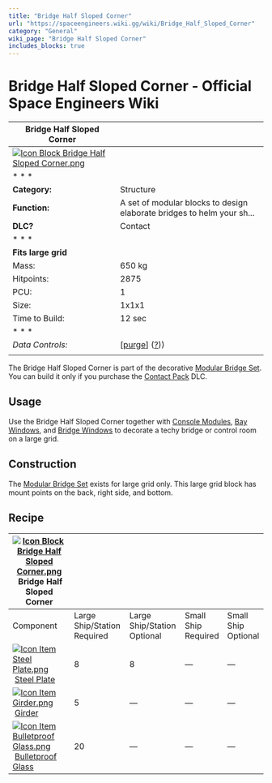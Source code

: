 ```yaml
---
title: "Bridge Half Sloped Corner"
url: "https://spaceengineers.wiki.gg/wiki/Bridge_Half_Sloped_Corner"
category: "General"
wiki_page: "Bridge Half Sloped Corner"
includes_blocks: true
---
```


# Bridge Half Sloped Corner - Official Space Engineers Wiki

| Bridge Half Sloped Corner |     |
| --- | --- |
| [![Icon Block Bridge Half Sloped Corner.png](https://spaceengineers.wiki.gg/images/c/c1/Icon_Block_Bridge_Half_Sloped_Corner.png?eec19f)](https://spaceengineers.wiki.gg/wiki/File:Icon_Block_Bridge_Half_Sloped_Corner.png) |     |
| * * * |     |
| **Category:** | Structure |
| **Function:** | A set of modular blocks to design elaborate bridges to helm your sh... |
| **DLC?** | Contact |
| * * * |     |
| **Fits large grid** |     |
| Mass: | 650 kg |
| Hitpoints: | 2875 |
| PCU: | 1   |
| Size: | 1x1x1 |
| Time to Build: | 12 sec |
| * * * |     |
| _Data Controls:_ | \[[purge](https://spaceengineers.wiki.gg/wiki/Bridge_Half_Sloped_Corner?action=purge)\] ([?](https://spaceengineers.wiki.gg/wiki/Template:Info_Block))) |
|     |     |

The Bridge Half Sloped Corner is part of the decorative [Modular Bridge Set](https://spaceengineers.wiki.gg/wiki/Modular_Bridge_Set "Modular Bridge Set"). You can build it only if you purchase the [Contact Pack](https://spaceengineers.wiki.gg/wiki/Contact_Pack "Contact Pack") DLC.

## Usage

Use the Bridge Half Sloped Corner together with [Console Modules](https://spaceengineers.wiki.gg/wiki/Console_Modules "Console Modules"), [Bay Windows](https://spaceengineers.wiki.gg/wiki/Bay_Windows "Bay Windows"), and [Bridge Windows](https://spaceengineers.wiki.gg/wiki/Bridge_Windows "Bridge Windows") to decorate a techy bridge or control room on a large grid.

## Construction

The [Modular Bridge Set](https://spaceengineers.wiki.gg/wiki/Modular_Bridge_Set "Modular Bridge Set") exists for large grid only. This large grid block has mount points on the back, right side, and bottom.

## Recipe

| [![Icon Block Bridge Half Sloped Corner.png](https://spaceengineers.wiki.gg/images/thumb/c/c1/Icon_Block_Bridge_Half_Sloped_Corner.png/21px-Icon_Block_Bridge_Half_Sloped_Corner.png?eec19f)](https://spaceengineers.wiki.gg/wiki/Bridge_Half_Sloped_Corner "Bridge Half Sloped Corner") Bridge Half Sloped Corner |     |     |     |     |
| --- | --- | --- | --- | --- |
| Component | Large Ship/Station  <br>Required | Large Ship/Station  <br>Optional | Small Ship  <br>Required | Small Ship  <br>Optional |
| [![Icon Item Steel Plate.png](https://spaceengineers.wiki.gg/images/thumb/4/4c/Icon_Item_Steel_Plate.png/21px-Icon_Item_Steel_Plate.png?437e3a)](https://spaceengineers.wiki.gg/wiki/Steel_Plate "Steel Plate") [Steel Plate](https://spaceengineers.wiki.gg/wiki/Steel_Plate "Steel Plate") | 8   | 8   | —   | —   |
| [![Icon Item Girder.png](https://spaceengineers.wiki.gg/images/thumb/e/e9/Icon_Item_Girder.png/21px-Icon_Item_Girder.png?b2c906)](https://spaceengineers.wiki.gg/wiki/Girder "Girder") [Girder](https://spaceengineers.wiki.gg/wiki/Girder "Girder") | 5   | —   | —   | —   |
| [![Icon Item Bulletproof Glass.png](https://spaceengineers.wiki.gg/images/thumb/c/c1/Icon_Item_Bulletproof_Glass.png/21px-Icon_Item_Bulletproof_Glass.png?1941ea)](https://spaceengineers.wiki.gg/wiki/Bulletproof_Glass "Bulletproof Glass") [Bulletproof Glass](https://spaceengineers.wiki.gg/wiki/Bulletproof_Glass "Bulletproof Glass") | 20  | —   | —   | —   |